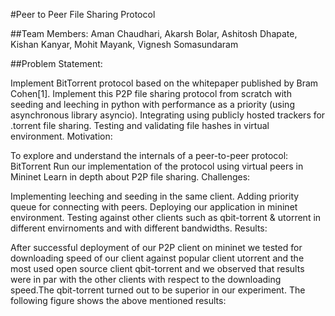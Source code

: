 #Peer to Peer File Sharing Protocol

##Team Members: Aman Chaudhari, Akarsh Bolar, Ashitosh Dhapate, Kishan Kanyar, Mohit Mayank, Vignesh Somasundaram

##Problem Statement:

Implement BitTorrent protocol based on the whitepaper published by Bram Cohen[1].
Implement this P2P file sharing protocol from scratch with seeding and leeching in python with performance as a priority (using asynchronous library asyncio).
Integrating using publicly hosted trackers for .torrent file sharing.
Testing and validating file hashes in virtual environment.
Motivation:

To explore and understand the internals of a peer-to-peer protocol: BitTorrent
Run our implementation of the protocol using virtual peers in Mininet
Learn in depth about P2P file sharing.
Challenges:

Implementing leeching and seeding in the same client.
Adding priority queue for connecting with peers.
Deploying our application in mininet environment.
Testing against other clients such as qbit-torrent & utorrent in different envirnoments and with different bandwidths.
Results:

After successful deployment of our P2P client on mininet we tested for downloading speed of our client against popular client utorrent and the most used open source client qbit-torrent and we observed that results were in par with the other clients with respect to the downloading speed.The qbit-torrent turned out to be superior in our experiment. The following figure shows the above mentioned results:

